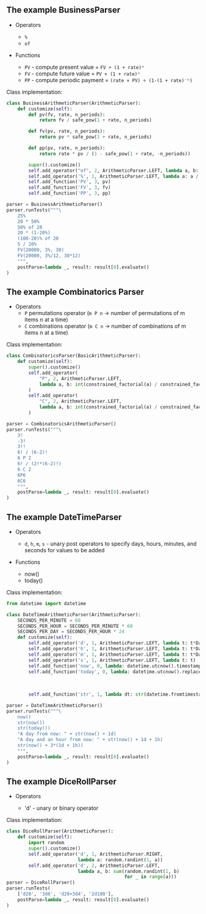 ## The example BusinessParser

- Operators
  - `%`
  - `of`

- Functions
  - `PV` - compute present value = `FV ÷ (1 + rate)ⁿ`
  - `FV` - compute future value = `PV × (1 + rate)ⁿ`
  - `PP` - compute periodic payment = `(rate × PV) ÷ (1-(1 + rate)⁻ⁿ)`

Class implementation:

```python
class BusinessArithmeticParser(ArithmeticParser):
    def customize(self):
        def pv(fv, rate, n_periods):
            return fv / safe_pow(1 + rate, n_periods)

        def fv(pv, rate, n_periods):
            return pv * safe_pow(1 + rate, n_periods)

        def pp(pv, rate, n_periods):
            return rate * pv / (1 - safe_pow(1 + rate, -n_periods))

        super().customize()
        self.add_operator("of", 2, ArithmeticParser.LEFT, lambda a, b: a * b)
        self.add_operator('%', 1, ArithmeticParser.LEFT, lambda a: a / 100)
        self.add_function('PV', 3, pv)
        self.add_function('FV', 3, fv)
        self.add_function('PP', 3, pp)

parser = BusinessArithmeticParser()
parser.runTests("""\
    25%
    20 * 50%
    50% of 20
    20 * (1-20%)
    (100-20)% of 20
    5 / 20%
    FV(20000, 3%, 30)
    FV(20000, 3%/12, 30*12)
    """,
    postParse=lambda _, result: result[0].evaluate()
)
```

## The example Combinatorics Parser

- Operators
  - `P` permutations operator (`m P n` -> number of permutations of m items n at a time)
  - `C` combinations operator (`m C n` -> number of combinations of m items n at a time)

Class implementation:

```python
class CombinatoricsParser(BasicArithmeticParser):
    def customize(self):
        super().customize()
        self.add_operator(
            "P", 2, ArithmeticParser.LEFT,
            lambda a, b: int(constrained_factorial(a) / constrained_factorial(a - b))
        )
        self.add_operator(
            "C", 2, ArithmeticParser.LEFT,
            lambda a, b: int(constrained_factorial(a) / constrained_factorial(b) / constrained_factorial(a - b))
        )

parser = CombinatoricsArithmeticParser()
parser.runTests("""\
    3!
    -3!
    3!!
    6! / (6-2)!
    6 P 2
    6! / (2!*(6-2)!)
    6 C 2
    6P6
    6C6
    """,
    postParse=lambda _, result: result[0].evaluate()
)
```

## The example DateTimeParser

- Operators

  - `d`, `h`, `m`, `s` - unary post operators to specify days, hours, minutes, and seconds
    for values to be added

- Functions

  - now()
  - today()
  

Class implementation:

```python
from datetime import datetime

class DateTimeArithmeticParser(ArithmeticParser):
    SECONDS_PER_MINUTE = 60
    SECONDS_PER_HOUR = SECONDS_PER_MINUTE * 60
    SECONDS_PER_DAY = SECONDS_PER_HOUR * 24
    def customize(self):
        self.add_operator('d', 1, ArithmeticParser.LEFT, lambda t: t*DateTimeArithmeticParser.SECONDS_PER_DAY)
        self.add_operator('h', 1, ArithmeticParser.LEFT, lambda t: t*DateTimeArithmeticParser.SECONDS_PER_HOUR)
        self.add_operator('m', 1, ArithmeticParser.LEFT, lambda t: t*DateTimeArithmeticParser.SECONDS_PER_MINUTE)
        self.add_operator('s', 1, ArithmeticParser.LEFT, lambda t: t)
        self.add_function('now', 0, lambda: datetime.utcnow().timestamp())
        self.add_function('today', 0, lambda: datetime.utcnow().replace(hour=0,
                                                                        minute=0,
                                                                        second=0,
                                                                        microsecond=0).timestamp())
        self.add_function('str', 1, lambda dt: str(datetime.fromtimestamp(dt)))

parser = DateTimeArithmeticParser()
parser.runTests("""\
    now()
    str(now())
    str(today())
    "A day from now: " + str(now() + 1d)
    "A day and an hour from now: " + str(now() + 1d + 1h)
    str(now() + 3*(1d + 1h))
    """,
    postParse=lambda _, result: result[0].evaluate()
)
```

## The example DiceRollParser

- Operators

  - 'd' - unary or binary operator

Class implementation:

```python
class DiceRollParser(ArithmeticParser):
    def customize(self):
        import random
        super().customize()
        self.add_operator('d', 1, ArithmeticParser.RIGHT,
                          lambda a: random.randint(1, a))
        self.add_operator('d', 2, ArithmeticParser.LEFT,
                          lambda a, b: sum(random.randint(1, b)
                                           for _ in range(a)))
parser = DiceRollParser()
parser.runTests(
    ['d20', '3d6', 'd20+3d4', '2d100'],
    postParse=lambda _, result: result[0].evaluate()
)
```
